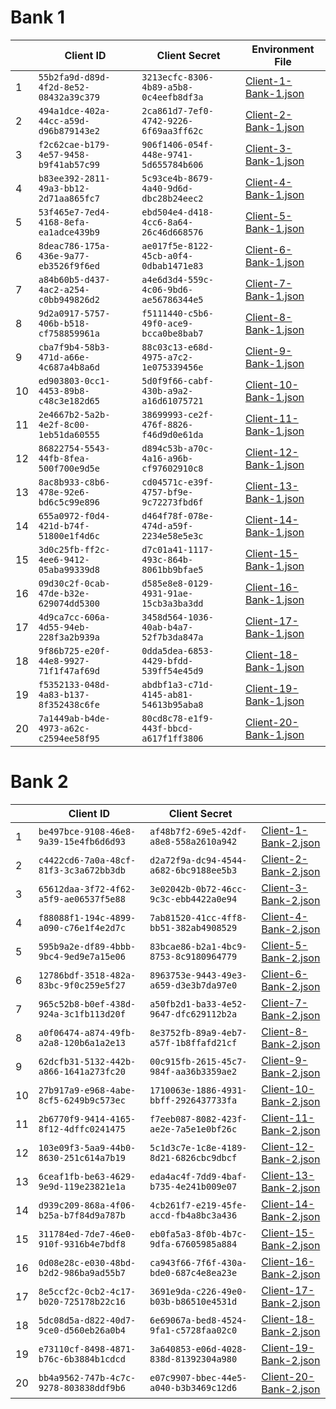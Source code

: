 # Bank 1

| | Client ID | Client Secret | Environment File|
| ------------- | ------------- | ------------- | ------------- |
| 1 |`55b2fa9d-d89d-4f2d-8e52-08432a39c379`  |`3213ecfc-8306-4b89-a5b8-0c4eefb8df3a` |[Client-1-Bank-1.json](./environment/Client-1%20Bank-1.json)
| 2 |`494a1dce-402a-44cc-a59d-d96b879143e2`  |`2ca861d7-7ef0-4742-9226-6f69aa3ff62c` |[Client-2-Bank-1.json](./environment/Client-2%20Bank-1.json)
| 3 |`f2c62cae-b179-4e57-9458-b9f41ab57c99`  |`906f1406-054f-448e-9741-5d655784b606` |[Client-3-Bank-1.json](./environment/Client-3%20Bank-1.json)
| 4 |`b83ee392-2811-49a3-bb12-2d71aa865fc7`  |`5c93ce4b-8679-4a40-9d6d-dbc28b24eec2` |[Client-4-Bank-1.json](./environment/Client-4%20Bank-1.json)
| 5 |`53f465e7-7ed4-4168-8efa-ea1adce439b9`  |`ebd504e4-d418-4cc6-8a64-26c46d668576` |[Client-5-Bank-1.json](./environment/Client-5%20Bank-1.json)
| 6 |`8deac786-175a-436e-9a77-eb3526f9f6ed`  |`ae017f5e-8122-45cb-a0f4-0dbab1471e83` |[Client-6-Bank-1.json](./environment/Client-6%20Bank-1.json)
| 7 |`a84b60b5-d437-4ac2-a254-c0bb949826d2`  |`a4e6d3d4-559c-4c06-9bd6-ae56786344e5` |[Client-7-Bank-1.json](./environment/Client-7%20Bank-1.json)
| 8 |`9d2a0917-5757-406b-b518-cf758859961a`  |`f5111440-c5b6-49f0-ace9-bcca0be8bab7` |[Client-8-Bank-1.json](./environment/Client-8%20Bank-1.json)
| 9 |`cba7f9b4-58b3-471d-a66e-4c687a4b8a6d`  |`88c03c13-e68d-4975-a7c2-1e075339456e` |[Client-9-Bank-1.json](./environment/Client-9%20Bank-1.json)
| 10 |`ed903803-0cc1-4453-89b8-c48c3e182d65`  |`5d0f9f66-cabf-430b-a9a2-a16d61075721` |[Client-10-Bank-1.json](./environment/Client-10%20Bank-1.json)
| 11 |`2e4667b2-5a2b-4e2f-8c00-1eb51da60555`  |`38699993-ce2f-476f-8826-f46d9d0e61da` |[Client-11-Bank-1.json](./environment/Client-11%20Bank-1.json)
| 12 |`86822754-5543-44fb-8fea-500f700e9d5e`  |`d894c53b-a70c-4a16-a96b-cf97602910c8` |[Client-12-Bank-1.json](./environment/Client-12%20Bank-1.json)
| 13 |`8ac8b933-c8b6-478e-92e6-bd6c5c99e896`  |`cd04571c-e39f-4757-bf9e-9c72273fbd6f` |[Client-13-Bank-1.json](./environment/Client-13%20Bank-1.json)
| 14 |`655a0972-f0d4-421d-b74f-51800e1f4d6c`  |`d464f78f-078e-474d-a59f-2234e58e5e3c` |[Client-14-Bank-1.json](./environment/Client-14%20Bank-1.json)
| 15 |`3d0c25fb-ff2c-4ee6-9412-05aba99339d8`  |`d7c01a41-1117-493c-864b-8061bb9bfae5` |[Client-15-Bank-1.json](./environment/Client-15%20Bank-1.json)
| 16 |`09d30c2f-0cab-47de-b32e-629074dd5300`  |`d585e8e8-0129-4931-91ae-15cb3a3ba3dd` |[Client-16-Bank-1.json](./environment/Client-16%20Bank-1.json)
| 17 |`4d9ca7cc-606a-4d55-94eb-228f3a2b939a`  |`3458d564-1036-40ab-b4a7-52f7b3da847a` |[Client-17-Bank-1.json](./environment/Client-17%20Bank-1.json)
| 18 |`9f86b725-e20f-44e8-9927-71f1f47af69d`  |`0dda5dea-6853-4429-bfdd-539ff54e45d9` |[Client-18-Bank-1.json](./environment/Client-18%20Bank-1.json)
| 19 |`f5352133-048d-4a83-b137-8f352438c6fe`  |`abdbf1a3-c71d-4145-ab81-54613b95aba8` |[Client-19-Bank-1.json](./environment/Client-19%20Bank-1.json)
| 20 |`7a1449ab-b4de-4973-a62c-c2594ee58f95`  |`80cd8c78-e1f9-443f-bbcd-a617f1ff3806` |[Client-20-Bank-1.json](./environment/Client-20%20Bank-1.json)

# Bank 2

| | Client ID | Client Secret | |
| ------------- | ------------- | ------------- | ------------- |
| 1 |`be497bce-9108-46e8-9a39-15e4fb6d6d93`  |`af48b7f2-69e5-42df-a8e8-558a2610a942` |[Client-1-Bank-2.json](./environment/Client-1%20Bank-2.json)
| 2 |`c4422cd6-7a0a-48cf-81f3-3c3a672bb3db`  |`d2a72f9a-dc94-4544-a682-6bc9188ee5b3` |[Client-2-Bank-2.json](./environment/Client-2%20Bank-2.json)
| 3 |`65612daa-3f72-4f62-a5f9-ae06537f5e88`  |`3e02042b-0b72-46cc-9c3c-ebb4422a0e94` |[Client-3-Bank-2.json](./environment/Client-3%20Bank-2.json)
| 4 |`f88088f1-194c-4899-a090-c76e1f4e2d7c`  |`7ab81520-41cc-4ff8-bb51-382ab4908529` |[Client-4-Bank-2.json](./environment/Client-4%20Bank-2.json)
| 5 |`595b9a2e-df89-4bbb-9bc4-9ed9e7a15e06`  |`83bcae86-b2a1-4bc9-8753-8c9180964779` |[Client-5-Bank-2.json](./environment/Client-5%20Bank-2.json)
| 6 |`12786bdf-3518-482a-83bc-9f0c259e5f27`  |`8963753e-9443-49e3-a659-d3e3b7da97e0` |[Client-6-Bank-2.json](./environment/Client-6%20Bank-2.json)
| 7 |`965c52b8-b0ef-438d-924a-3c1fb113d20f`  |`a50fb2d1-ba33-4e52-9647-dfc629112b2a` |[Client-7-Bank-2.json](./environment/Client-7%20Bank-2.json)
| 8 |`a0f06474-a874-49fb-a2a8-120b6a1a2e13`  |`8e3752fb-89a9-4eb7-a57f-1b8ffafd21cf` |[Client-8-Bank-2.json](./environment/Client-8%20Bank-2.json)
| 9 |`62dcfb31-5132-442b-a866-1641a273fc20`  |`00c915fb-2615-45c7-984f-aa36b3359ae2` |[Client-9-Bank-2.json](./environment/Client-9%20Bank-2.json)
| 10 |`27b917a9-e968-4abe-8cf5-6249b9c573ec`  |`1710063e-1886-4931-bbff-2926437733fa` |[Client-10-Bank-2.json](./environment/Client-10%20Bank-2.json)
| 11 |`2b6770f9-9414-4165-8f12-4dffc0241475`  |`f7eeb087-8082-423f-ae2e-7a5e1e0bf26c` |[Client-11-Bank-2.json](./environment/Client-11%20Bank-2.json)
| 12 |`103e09f3-5aa9-44b0-8630-251c614a7b19`  |`5c1d3c7e-1c8e-4189-8d21-6826cbc9dbcf` |[Client-12-Bank-2.json](./environment/Client-12%20Bank-2.json)
| 13 |`6ceaf1fb-be63-4629-9e9d-119e23821e1a`  |`eda4ac4f-7dd9-4baf-b735-4e241b009e07` |[Client-13-Bank-2.json](./environment/Client-13%20Bank-2.json)
| 14 |`d939c209-868a-4f06-b25a-b7f84d9a787b`  |`4cb261f7-e219-45fe-accd-fb4a8bc3a436` |[Client-14-Bank-2.json](./environment/Client-14%20Bank-2.json)
| 15 |`311784ed-7de7-46e0-910f-9316b4e7bdf8`  |`eb0fa5a3-8f0b-4b7c-9dfa-67605985a884` |[Client-15-Bank-2.json](./environment/Client-15%20Bank-2.json)
| 16 |`0d08e28c-e030-48bd-b2d2-986ba9ad55b7`  |`ca943f66-7f6f-430a-bde0-687c4e8ea23e` |[Client-16-Bank-2.json](./environment/Client-16%20Bank-2.json)
| 17 |`8e5ccf2c-0cb2-4c17-b020-725178b22c16`  |`3691e9da-c226-49e0-b03b-b86510e4531d` |[Client-17-Bank-2.json](./environment/Client-17%20Bank-2.json)
| 18 |`5dc08d5a-d822-40d7-9ce0-d560eb26a0b4`  |`6e69067a-bed8-4524-9fa1-c5728faa02c0` |[Client-18-Bank-2.json](./environment/Client-18%20Bank-2.json)
| 19 |`e73110cf-8498-4871-b76c-6b3884b1cdcd`  |`3a640853-e06d-4028-838d-81392304a980` |[Client-19-Bank-2.json](./environment/Client-19%20Bank-2.json)
| 20 |`bb4a9562-747b-4c7c-9278-803838ddf9b6`  |`e07c9907-bbec-44e5-a040-b3b3469c12d6` |[Client-20-Bank-2.json](./environment/Client-20%20Bank-2.json)